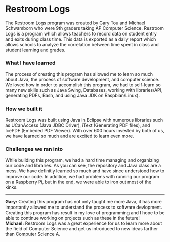 # Restroom Logs
The Restroom Logs program was created by Gary Tou and Michael Schwamborn who were 9th graders taking AP Computer Science. 
Restroom Logs is a program which allows teachers to record data on student entry and exits during class time. This data is exported as a daily report which allows schools to analyze the correlation between time spent in class and student learning and grades.

### What I have learned
The process of creating this program has allowed me to learn so much about Java, the process of software development, and computer science. We loved how in order to accomplish this program, we had to self-learn so many new skills such as Java Swing, Databases, working with libraries/API, generating PDFs, Bash, and using Java JDK on Raspbian/Linux).

### How we built it
Restroom Logs was built using Java in Eclipse with numerous libraries such as UCanAccess (Java JDBC Driver), iText (Generating PDF files), and IcePDF (Embeded PDF Viewer). With over 600 hours invested by both of us, we have learned so much and are excited to learn even more.

### Challenges we ran into
While building this program, we had a hard time managing and organizing our code and libraries. As you can see, the repository and Java class are a mess. We have definitly learned so much and have since understood how to improve our code. In addition, we had problems with running our program on a Raspberry Pi, but in the end, we were able to iron out most of the kinks.

---
**Gary:** Creating this program has not only taught me more Java, it has more importantly allowed me to understand the process to software devlopment. Creating this program has result in my love of programming and I hope to be able to continue working on projects such as these in the future!<br>
**Michael:** Restroom Logs was a great experience for us to learn more about the field of Computer Science and get us introduced to new ideas farther than Computer Science A.
